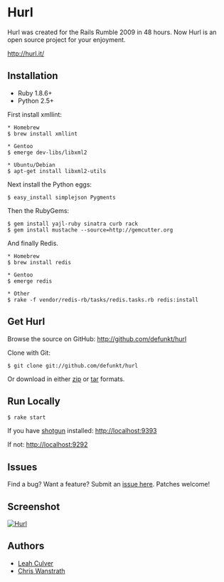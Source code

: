 Hurl
====

Hurl was created for the Rails Rumble 2009 in 48 hours.
Now Hurl is an open source project for your enjoyment.

<http://hurl.it/>


Installation
------------

* Ruby 1.8.6+
* Python 2.5+

First install xmllint:

    * Homebrew
    $ brew install xmllint

    * Gentoo
    $ emerge dev-libs/libxml2

    * Ubuntu/Debian
    $ apt-get install libxml2-utils

Next install the Python eggs:

    $ easy_install simplejson Pygments

Then the RubyGems:

    $ gem install yajl-ruby sinatra curb rack
    $ gem install mustache --source=http://gemcutter.org

And finally Redis.

    * Homebrew
    $ brew install redis

    * Gentoo
    $ emerge redis

    * Other
    $ rake -f vendor/redis-rb/tasks/redis.tasks.rb redis:install


Get Hurl
--------

Browse the source on GitHub: <http://github.com/defunkt/hurl>

Clone with Git:

    $ git clone git://github.com/defunkt/hurl

Or download in either
[zip](http://github.com/defunkt/hurl/zipball/master) or
[tar](http://github.com/defunkt/hurl/tarball/master) formats.


Run Locally
-----------

    $ rake start

If you have [shotgun][4] installed: <http://localhost:9393>

If not: <http://localhost:9292>


Issues
------

Find a bug? Want a feature? Submit an [issue
here](http://github.com/defunkt/hurl/issues). Patches welcome!


Screenshot
----------

[![Hurl](http://img.skitch.com/20091020-xtiqtj4eajuxs43iu5h3be7upj.png)](http://hurl.it)


Authors
-------

* [Leah Culver][2]
* [Chris Wanstrath][3]


[1]: http://r09.railsrumble.com/
[2]: http://github.com/leah
[3]: http://github.com/defunkt
[4]: http://github.com/rtomayko/shotgun

